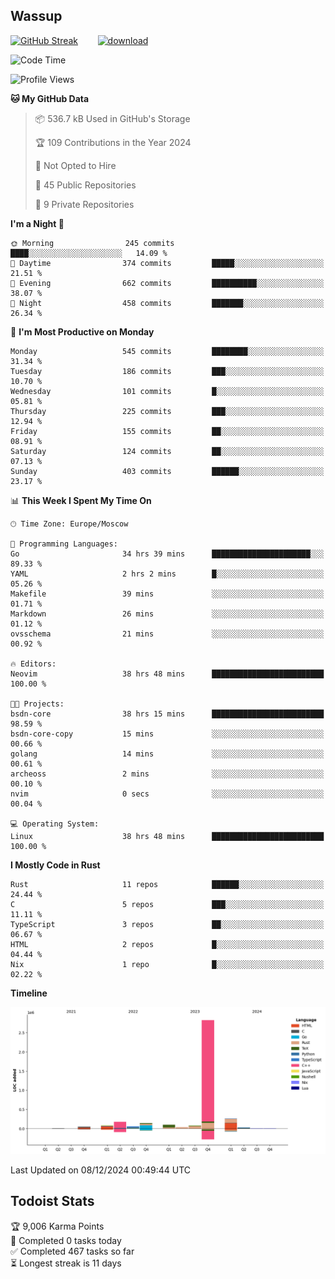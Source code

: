 ## Wassup

<!--
-->

[![GitHub Streak](http://github-readme-streak-stats.herokuapp.com?user=archeoss&theme=shades-of-purple&hide_border=true&date_format=j%20M%5B%20Y%5D)](https://git.io/streak-stats)&nbsp;&nbsp;&nbsp;&nbsp;&nbsp;&nbsp;&nbsp;&nbsp;[![download](https://user-images.githubusercontent.com/68448737/147796309-d8b65b1d-4dde-40d9-b03a-2b42aaa6cd43.jpeg)
](http://bmstu.ru/)

<!--START_SECTION:waka-->
![Code Time](http://img.shields.io/badge/Code%20Time-3%2C521%20hrs%206%20mins-blue)

![Profile Views](http://img.shields.io/badge/Profile%20Views-6-blue)

**🐱 My GitHub Data** 

> 📦 536.7 kB Used in GitHub's Storage 
 > 
> 🏆 109 Contributions in the Year 2024
 > 
> 🚫 Not Opted to Hire
 > 
> 📜 45 Public Repositories 
 > 
> 🔑 9 Private Repositories 
 > 
**I'm a Night 🦉** 

```text
🌞 Morning                245 commits         ████░░░░░░░░░░░░░░░░░░░░░   14.09 % 
🌆 Daytime                374 commits         █████░░░░░░░░░░░░░░░░░░░░   21.51 % 
🌃 Evening                662 commits         ██████████░░░░░░░░░░░░░░░   38.07 % 
🌙 Night                  458 commits         ███████░░░░░░░░░░░░░░░░░░   26.34 % 
```
📅 **I'm Most Productive on Monday** 

```text
Monday                   545 commits         ████████░░░░░░░░░░░░░░░░░   31.34 % 
Tuesday                  186 commits         ███░░░░░░░░░░░░░░░░░░░░░░   10.70 % 
Wednesday                101 commits         █░░░░░░░░░░░░░░░░░░░░░░░░   05.81 % 
Thursday                 225 commits         ███░░░░░░░░░░░░░░░░░░░░░░   12.94 % 
Friday                   155 commits         ██░░░░░░░░░░░░░░░░░░░░░░░   08.91 % 
Saturday                 124 commits         ██░░░░░░░░░░░░░░░░░░░░░░░   07.13 % 
Sunday                   403 commits         ██████░░░░░░░░░░░░░░░░░░░   23.17 % 
```


📊 **This Week I Spent My Time On** 

```text
🕑︎ Time Zone: Europe/Moscow

💬 Programming Languages: 
Go                       34 hrs 39 mins      ██████████████████████░░░   89.33 % 
YAML                     2 hrs 2 mins        █░░░░░░░░░░░░░░░░░░░░░░░░   05.26 % 
Makefile                 39 mins             ░░░░░░░░░░░░░░░░░░░░░░░░░   01.71 % 
Markdown                 26 mins             ░░░░░░░░░░░░░░░░░░░░░░░░░   01.12 % 
ovsschema                21 mins             ░░░░░░░░░░░░░░░░░░░░░░░░░   00.92 % 

🔥 Editors: 
Neovim                   38 hrs 48 mins      █████████████████████████   100.00 % 

🐱‍💻 Projects: 
bsdn-core                38 hrs 15 mins      █████████████████████████   98.59 % 
bsdn-core-copy           15 mins             ░░░░░░░░░░░░░░░░░░░░░░░░░   00.66 % 
golang                   14 mins             ░░░░░░░░░░░░░░░░░░░░░░░░░   00.61 % 
archeoss                 2 mins              ░░░░░░░░░░░░░░░░░░░░░░░░░   00.10 % 
nvim                     0 secs              ░░░░░░░░░░░░░░░░░░░░░░░░░   00.04 % 

💻 Operating System: 
Linux                    38 hrs 48 mins      █████████████████████████   100.00 % 
```

**I Mostly Code in Rust** 

```text
Rust                     11 repos            ██████░░░░░░░░░░░░░░░░░░░   24.44 % 
C                        5 repos             ███░░░░░░░░░░░░░░░░░░░░░░   11.11 % 
TypeScript               3 repos             ██░░░░░░░░░░░░░░░░░░░░░░░   06.67 % 
HTML                     2 repos             █░░░░░░░░░░░░░░░░░░░░░░░░   04.44 % 
Nix                      1 repo              █░░░░░░░░░░░░░░░░░░░░░░░░   02.22 % 
```



**Timeline**

![Lines of Code chart](https://raw.githubusercontent.com/archeoss/archeoss/master/assets/bar_graph.png)


 Last Updated on 08/12/2024 00:49:44 UTC
<!--END_SECTION:waka-->

## Todoist Stats

<!-- TODO-IST:START -->
🏆  9,006 Karma Points           
🌸  Completed 0 tasks today           
✅  Completed 467 tasks so far           
⏳  Longest streak is 11 days
<!-- TODO-IST:END -->
